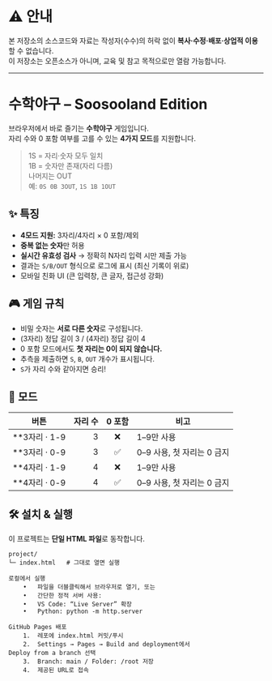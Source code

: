 # ⚠️ 안내
본 저장소의 소스코드와 자료는 작성자(수수)의 허락 없이 **복사·수정·배포·상업적 이용**할 수 없습니다.  
이 저장소는 오픈소스가 아니며, 교육 및 참고 목적으로만 열람 가능합니다.

---

# 수학야구 – Soosooland Edition

브라우저에서 바로 즐기는 **수학야구** 게임입니다.  
자리 수와 0 포함 여부를 고를 수 있는 **4가지 모드**를 지원합니다.

> 1S = 자리·숫자 모두 일치  
> 1B = 숫자만 존재(자리 다름)  
> 나머지는 OUT  
> 예: `0S 0B 3OUT`, `1S 1B 1OUT`

## ✨ 특징
- **4모드 지원:** 3자리/4자리 × 0 포함/제외
- **중복 없는 숫자**만 허용
- **실시간 유효성 검사** → 정확히 N자리 입력 시만 제출 가능
- 결과는 `S/B/OUT` 형식으로 로그에 표시 (최신 기록이 위로)
- 모바일 친화 UI (큰 입력창, 큰 글자, 접근성 강화)

## 🎮 게임 규칙
- 비밀 숫자는 **서로 다른 숫자**로 구성됩니다.
- (3자리) 정답 길이 3 / (4자리) 정답 길이 4
- 0 포함 모드에서도 **첫 자리는 0이 되지 않습니다.**
- 추측을 제출하면 `S`, `B`, `OUT` 개수가 표시됩니다.
- `S`가 자리 수와 같아지면 승리!

## 🔀 모드
| 버튼 | 자리 수 | 0 포함 | 비고 |
|---|---:|:---:|---|
| **3자리 · 1-9 | 3 | ❌ | 1–9만 사용 |
| **3자리 · 0-9 | 3 | ✅ | 0–9 사용, 첫 자리는 0 금지 |
| **4자리 · 1-9 | 4 | ❌ | 1–9만 사용 |
| **4자리 · 0-9 | 4 | ✅ | 0–9 사용, 첫 자리는 0 금지 |

## 🛠 설치 & 실행
이 프로젝트는 **단일 HTML 파일**로 동작합니다.

```text
project/
└─ index.html   # 그대로 열면 실행

로컬에서 실행
	•	파일을 더블클릭해서 브라우저로 열기, 또는
	•	간단한 정적 서버 사용:
	•	VS Code: “Live Server” 확장
	•	Python: python -m http.server

GitHub Pages 배포
	1.	레포에 index.html 커밋/푸시
	2.	Settings → Pages → Build and deployment에서
Deploy from a branch 선택
	3.	Branch: main / Folder: /root 저장
	4.	제공된 URL로 접속

